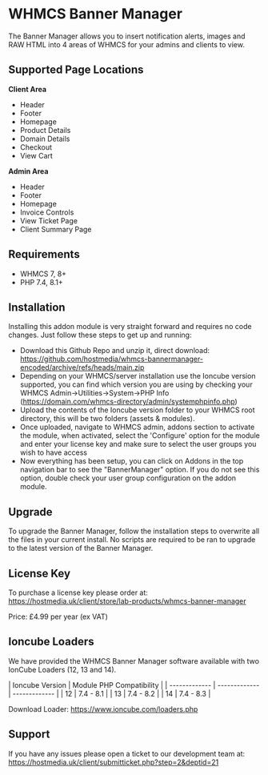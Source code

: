 # WHMCS Banner Manager
The Banner Manager allows you to insert notification alerts, images and RAW HTML into 4 areas of WHMCS for your admins and clients to view.

## Supported Page Locations

**Client Area**
* Header
* Footer
* Homepage
* Product Details
* Domain Details
* Checkout
* View Cart

**Admin Area**
* Header
* Footer
* Homepage
* Invoice Controls
* View Ticket Page
* Client Summary Page

## Requirements
- WHMCS 7, 8+
- PHP 7.4, 8.1+

## Installation
Installing this addon module is very straight forward and requires no code changes. Just follow these steps to get up and running:

* Download this Github Repo and unzip it, direct download: https://github.com/hostmedia/whmcs-bannermanager-encoded/archive/refs/heads/main.zip
* Depending on your WHMCS/server installation use the Ioncube version supported, you can find which version you are using by checking your WHMCS Admin->Utilities->System->PHP Info (https://domain.com/whmcs-directory/admin/systemphpinfo.php)
* Upload the contents of the Ioncube version folder to your WHMCS root directory, this will be two folders (assets & modules).
* Once uploaded, navigate to WHMCS admin, addons section to activate the module, when activated, select the 'Configure' option for the module and enter your license key and make sure to select the user groups you wish to have access
* Now everything has been setup, you can click on Addons in the top navigation bar to see the "BannerManager" option. If you do not see this option, double check your user group configuration on the addon module.

## Upgrade
To upgrade the Banner Manager, follow the installation steps to overwrite all the files in your current install. No scripts are required to be ran to upgrade to the latest version of the Banner Manager.

## License Key
To purchase a license key please order at: https://hostmedia.uk/client/store/lab-products/whmcs-banner-manager

Price: £4.99 per year (ex VAT)

## Ioncube Loaders
We have provided the WHMCS Banner Manager software available with two IonCube Loaders (12, 13 and 14).

| Ioncube Version  | Module PHP Compatibility |
| ------------- | ------------- | ------------- |
| 12  | 7.4 - 8.1  |
| 13  | 7.4 - 8.2  |
| 14  | 7.4 - 8.3  |

Download Loader: https://www.ioncube.com/loaders.php

## Support
If you have any issues please open a ticket to our development team at: https://hostmedia.uk/client/submitticket.php?step=2&deptid=21
